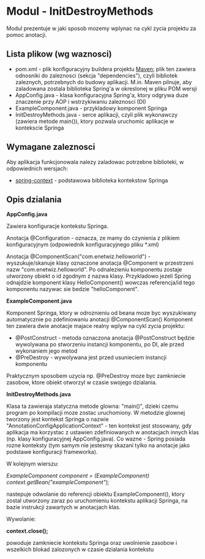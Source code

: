 Modul - InitDestroyMethods
==================

Modul prezentuje w jaki sposob mozemy wplynac na cykl zycia projektu za pomoc anotacji.


Lista plikow (wg waznosci)
--------------------------

 * pom.xml - plik konfiguracyjny buildera projektu [Maven](http://4programmers.net/Java/Maven#id-A-moe-by-tak-Maven); plik ten zawiera 
   odnosniki do zaleznosci (sekcja "dependencies"), czyli bibliotek zaleznych, potrzebnych do budowy aplikacji. M.in. Maven pilnuje, aby 
   zaladowana zostala biblioteka Spring'a w okreslonej w pliku POM wersji
 * AppConfig.java - klasa konfiguracyjna Spring'a, ktory odgrywa duze znaczenie przy AOP i wstrzykiwaniu zaleznosci (DI)
 * ExampleComponent.java - przykladowy komponent Springa
 * InitDestroyMethods.java - serce aplikacji, czyli plik wykonawczy (zawiera metode main()), ktory pozwala uruchomic aplikacje w kontekscie Springa


Wymagane zaleznosci
-------------------

Aby aplikacja funkcjonowala nalezy zaladowac potrzebne biblioteki, w odpowiednich wersjach:

 * [spring-context](http://search.maven.org/#artifactdetails|org.springframework|spring-context|3.2.14.RELEASE|jar) - podstawowa biblioteka 
   kontekstow Springa


Opis dzialania
--------------

**AppConfig.java**

Zawiera konfiguracje kontekstu Springa.

Anotacja @Configuration - oznacza, ze mamy do czynienia z plikiem konfiguracyjnym (odpowiednik konfiguracyjnego pliku *.xml)

Anotacja @ComponentScan("com.enetwiz.helloworld") - wyszukuje/skanuje klasy oznaczone anotacja @Component w przestrzeni nazw 
"com.enetwiz.helloworld". Po odnalezieniu komponentu zostaje utworzony obiekt o id zgodnym z nazwa klasy. Przykladowo jezeli Spring 
odnajdzie komponent klasy HelloComponent() wowczas referencja/id tego komponentu nazywac sie bedzie "helloComponent".


**ExampleComponent.java**

Komponent Springa, ktory w odroznieniu od beana moze byc wyszukiwany automatycznie po zdefiniowaniu anotacji @ComponentScan()
Komponent ten zawiera dwie anotacje majace realny wplyw na cykl zycia projektu:

 * @PostConstruct - metoda oznaczona anotacja @PostConstruct będzie wywolywana po stworzeniu instancji komponentu, po DI, ale przed wykonaniem 
   jego metod
 * @PreDestroy - wywolywana jest przed usunieciem instancji komponentu

Praktycznym sposobem uzycia np. @PreDestroy moze byc zamkniecie zasobow, ktore obiekt otworzyl w czasie swojego dzialania.


**InitDestroyMethods.java**

Klasa ta zawieraja statyczna metode glowna: "main()", dzieki czemu program po kompilacji moze zostac uruchomiony.
W metodzie glownej tworzony jest kontekst Springa o nazwie "AnnotationConfigApplicationContext" - ten kontekst jest stosowany, gdy aplikacja ma 
korzystac z ustawien zdefiniowanych w anotacjach innych klas (np. klasy konfiguracyjnej AppConfig.java). 
Co wazne - Spring posiada rozne konteksty (tym samym nie jestesmy skazani tylko na anotacje jako podstawe konfiguracji frameworka).

W kolejnym wierszu:

*ExampleComponent component = (ExampleComponent) context.getBean("exampleComponent");*

nastepuje odwolanie do referencji obiektu ExampleComponent(), ktory zostal utworzony zaraz po uruchomieniu kontekstu aplikacji Springa, na bazie 
instrukcji zawartych w anotacjach klas.

Wywolanie:

**context.close();**

powoduje zamkniecie kontekstu Springa oraz uwolnienie zasobow i wszelkich blokad zalozonych w czasie dzialania kontekstu